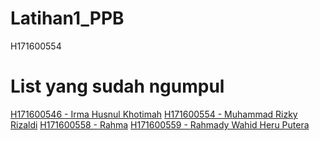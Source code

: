# Latihan1_PPB
H171600554

# List yang sudah ngumpul
[H171600546 - Irma Husnul Khotimah](https://github.com/Irma07/H171600546_IrmaHusnul)
[H171600554 - Muhammad Rizky Rizaldi](https://github.com/Rizky92/Latihan1_PPB)
[H171600558 - Rahma](https://github.com/rahmacom/android_TampilaNama)
[H171600559 - Rahmady Wahid Heru Putera](https://github.com/Wahidunkhan/Tugas1)
